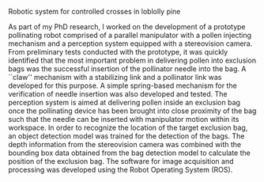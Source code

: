 Robotic system for controlled crosses in loblolly pine

As part of my PhD research, I worked on the development of a prototype pollinating robot comprised of a parallel manipulator with a pollen injecting mechanism and a perception system equipped with a stereovision camera. From preliminary tests conducted with the prototype, it was quickly identified that the most important problem in delivering pollen into exclusion bags was the successful insertion of the pollinator needle into the bag. A ``claw'' mechanism with a stabilizing link and a pollinator link was developed for this purpose. A simple spring-based mechanism for the verification of needle insertion was also developed and tested. The perception system is aimed at delivering pollen inside an exclusion bag once the pollinating device has been brought into close proximity of the bag such that the needle can be inserted with manipulator motion within its workspace. In order to recognize the location of the target exclusion bag, an object detection model was trained for the detection of the bags. The depth information from the stereovision camera was combined with the bounding box data obtained from the bag detection model to calculate the position of the exclusion bag. The software for image acquisition and processing was developed using the Robot Operating System (ROS).